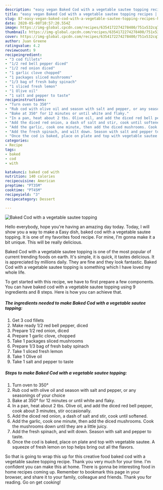 ```yaml
---
description: "easy vegan Baked Cod with a vegetable sautee topping recipes | how long to bake Baked Cod with a vegetable sautee topping"
title: "easy vegan Baked Cod with a vegetable sautee topping recipes | how long to bake Baked Cod with a vegetable sautee topping"
slug: 87-easy-vegan-baked-cod-with-a-vegetable-sautee-topping-recipes-how-long-to-bake-baked-cod-with-a-vegetable-sautee-topping
date: 2020-05-08T10:57:20.554Z
image: https://img-global.cpcdn.com/recipes/6354172274278400/751x532cq70/baked-cod-with-a-vegetable-sautee-topping-recipe-main-photo.jpg
thumbnail: https://img-global.cpcdn.com/recipes/6354172274278400/751x532cq70/baked-cod-with-a-vegetable-sautee-topping-recipe-main-photo.jpg
cover: https://img-global.cpcdn.com/recipes/6354172274278400/751x532cq70/baked-cod-with-a-vegetable-sautee-topping-recipe-main-photo.jpg
author: Juan Greene
ratingvalue: 4.2
reviewcount: 9
recipeingredient:
- "3 cod fillets"
- "1/2 red bell pepper diced"
- "1/2 red onion diced"
- "1 garlic clove chopped"
- "1 packages sliced mushrooms"
- "1/3 bag of fresh baby spinach"
- "1 sliced fresh lemon"
- "1 Olive oil"
- "1 salt and pepper to taste"
recipeinstructions:
- "Turn oven to 350°"
- "Rub cod with olive oil and season with salt and pepper, or any seasonings of your choice"
- "Bake at 350° for 12 minutes or until white and flaky."
- "In a pan, heat about 2 tbs. Olive oil, and add the diced red bell pepper, cook about 3 minutes, stir occasionally."
- "Add the diced red onion, a dash of salt and stir, cook until softened."
- "Add the garlic, cook one minute, then add the diced mushrooms. Cook the mushrooms down until they are a little juicy."
- "Add the fresh spinach, and wilt down. Season with salt and pepper to taste."
- "Once the cod is baked, place on plate and top with vegetable sautee. A squeeze of fresh lemon on top helps bring out all the flavors."
categories:
- Recipe
tags:
- baked
- cod
- with

katakunci: baked cod with 
nutrition: 140 calories
recipecuisine: American
preptime: "PT35M"
cooktime: "PT45M"
recipeyield: "3"
recipecategory: Dessert

---
```



![Baked Cod with a vegetable sautee topping](https://img-global.cpcdn.com/recipes/6354172274278400/751x532cq70/baked-cod-with-a-vegetable-sautee-topping-recipe-main-photo.jpg)

Hello everybody, hope you're having an amazing day today. Today, I will show you a way to make a Easy dish, baked cod with a vegetable sautee topping. It is one of my favorites food recipe. For mine, I'm gonna make it a bit unique. This will be really delicious.



Baked Cod with a vegetable sautee topping is one of the most popular of current trending foods on earth. It's simple, it is quick, it tastes delicious. It is appreciated by millions daily. They are fine and they look fantastic. Baked Cod with a vegetable sautee topping is something which I have loved my whole life.


To get started with this recipe, we have to first prepare a few components. You can have baked cod with a vegetable sautee topping using 9 ingredients and 8 steps. Here is how you can achieve that.

<!--inarticleads1-->

##### The ingredients needed to make Baked Cod with a vegetable sautee topping:

1. Get 3 cod fillets
1. Make ready 1/2 red bell pepper, diced
1. Prepare 1/2 red onion, diced
1. Prepare 1 garlic clove, chopped
1. Take 1 packages sliced mushrooms
1. Prepare 1/3 bag of fresh baby spinach
1. Take 1 sliced fresh lemon
1. Take 1 Olive oil
1. Take 1 salt and pepper to taste




<!--inarticleads2-->

##### Steps to make Baked Cod with a vegetable sautee topping:

1. Turn oven to 350°
1. Rub cod with olive oil and season with salt and pepper, or any seasonings of your choice
1. Bake at 350° for 12 minutes or until white and flaky.
1. In a pan, heat about 2 tbs. Olive oil, and add the diced red bell pepper, cook about 3 minutes, stir occasionally.
1. Add the diced red onion, a dash of salt and stir, cook until softened.
1. Add the garlic, cook one minute, then add the diced mushrooms. Cook the mushrooms down until they are a little juicy.
1. Add the fresh spinach, and wilt down. Season with salt and pepper to taste.
1. Once the cod is baked, place on plate and top with vegetable sautee. A squeeze of fresh lemon on top helps bring out all the flavors.




So that is going to wrap this up for this creative food baked cod with a vegetable sautee topping recipe. Thank you very much for your time. I'm confident you can make this at home. There is gonna be interesting food in home recipes coming up. Remember to bookmark this page in your browser, and share it to your family, colleague and friends. Thank you for reading. Go on get cooking!
